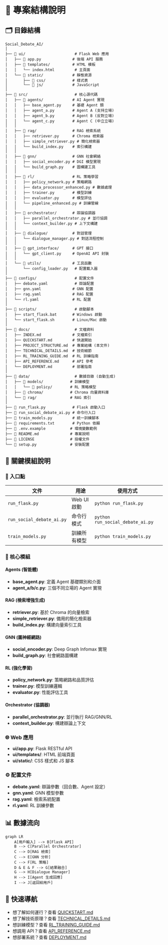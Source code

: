 # 📁 專案結構說明

## 🗂️ 目錄結構

```
Social_Debate_AI/
│
├── 📂 ui/                      # Flask Web 應用
│   ├── 📄 app.py              # 後端 API 服務
│   ├── 📂 templates/          # HTML 模板
│   │   └── index.html         # 主頁面
│   └── 📂 static/             # 靜態資源
│       ├── 📂 css/            # 樣式表
│       └── 📂 js/             # JavaScript
│
├── 📂 src/                     # 核心源代碼
│   ├── 📂 agents/             # AI Agent 實現
│   │   ├── base_agent.py     # 基礎 Agent 類
│   │   ├── agent_a.py        # Agent A (支持立場)
│   │   ├── agent_b.py        # Agent B (反對立場)
│   │   └── agent_c.py        # Agent C (中立立場)
│   │
│   ├── 📂 rag/                # RAG 檢索系統
│   │   ├── retriever.py      # Chroma 檢索器
│   │   ├── simple_retriever.py # 簡化檢索器
│   │   └── build_index.py    # 索引構建
│   │
│   ├── 📂 gnn/                # GNN 社會網絡
│   │   ├── social_encoder.py # DGI 模型實現
│   │   └── build_graph.py    # 圖構建工具
│   │
│   ├── 📂 rl/                 # RL 策略學習
│   │   ├── policy_network.py # 策略網路
│   │   ├── data_processor_enhanced.py # 數據處理
│   │   ├── trainer.py        # 模型訓練
│   │   ├── evaluator.py      # 模型評估
│   │   └── pipeline_enhanced.py # 訓練管線
│   │
│   ├── 📂 orchestrator/       # 辯論協調器
│   │   ├── parallel_orchestrator.py # 並行協調
│   │   └── context_builder.py # 上下文構建
│   │
│   ├── 📂 dialogue/           # 對話管理
│   │   └── dialogue_manager.py # 對話流程控制
│   │
│   ├── 📂 gpt_interface/      # GPT 接口
│   │   └── gpt_client.py     # OpenAI API 封裝
│   │
│   └── 📂 utils/              # 工具函數
│       └── config_loader.py   # 配置載入器
│
├── 📂 configs/                 # 配置文件
│   ├── debate.yaml            # 辯論配置
│   ├── gnn.yaml              # GNN 配置
│   ├── rag.yaml              # RAG 配置
│   └── rl.yaml               # RL 配置
│
├── 📂 scripts/                 # 啟動腳本
│   ├── start_flask.bat       # Windows 啟動
│   └── start_flask.sh        # Linux/Mac 啟動
│
├── 📂 docs/                    # 文檔資料
│   ├── INDEX.md              # 文檔索引
│   ├── QUICKSTART.md         # 快速開始
│   ├── PROJECT_STRUCTURE.md  # 專案結構 (本文件)
│   ├── TECHNICAL_DETAILS.md  # 技術細節
│   ├── RL_TRAINING_GUIDE.md  # RL 訓練指南
│   ├── API_REFERENCE.md      # API 參考
│   └── DEPLOYMENT.md         # 部署指南
│
├── 📂 data/                    # 數據目錄 (自動生成)
│   ├── 📂 models/            # 訓練模型
│   │   └── 📂 policy/        # RL 策略模型
│   ├── 📂 chroma/            # Chroma 向量資料庫
│   └── 📂 rag/               # RAG 索引
│
├── 📄 run_flask.py            # Flask 啟動入口
├── 📄 run_social_debate_ai.py # 命令行入口
├── 📄 train_models.py         # 統一訓練腳本
├── 📄 requirements.txt        # Python 依賴
├── 📄 .env.example           # 環境變數範例
├── 📄 README.md              # 專案說明
├── 📄 LICENSE                # 授權文件
└── 📄 setup.py               # 安裝配置
```

## 🔑 關鍵模組說明

### 🎯 入口點
| 文件 | 用途 | 使用方式 |
|------|------|----------|
| `run_flask.py` | Web UI 啟動 | `python run_flask.py` |
| `run_social_debate_ai.py` | 命令行模式 | `python run_social_debate_ai.py` |
| `train_models.py` | 訓練所有模型 | `python train_models.py` |

### 🧠 核心模組

#### Agents (智能體)
- **base_agent.py**: 定義 Agent 基礎類別和介面
- **agent_a/b/c.py**: 三個不同立場的 Agent 實現

#### RAG (檢索增強生成)
- **retriever.py**: 基於 Chroma 的向量檢索
- **simple_retriever.py**: 備用的簡化檢索器
- **build_index.py**: 構建向量索引工具

#### GNN (圖神經網路)
- **social_encoder.py**: Deep Graph Infomax 實現
- **build_graph.py**: 社會網路圖構建

#### RL (強化學習)
- **policy_network.py**: 策略網路和品質評估
- **trainer.py**: 模型訓練邏輯
- **evaluator.py**: 性能評估工具

#### Orchestrator (協調器)
- **parallel_orchestrator.py**: 並行執行 RAG/GNN/RL
- **context_builder.py**: 構建辯論上下文

### 🌐 Web 應用
- **ui/app.py**: Flask RESTful API
- **ui/templates/**: HTML 前端頁面
- **ui/static/**: CSS 樣式和 JS 腳本

### ⚙️ 配置文件
- **debate.yaml**: 辯論參數（回合數、Agent 設定）
- **gnn.yaml**: GNN 模型參數
- **rag.yaml**: 檢索系統配置
- **rl.yaml**: RL 訓練參數

## 📊 數據流向

```mermaid
graph LR
    A[用戶輸入] --> B[Flask API]
    B --> C[Parallel Orchestrator]
    C --> D[RAG 檢索]
    C --> E[GNN 分析]
    C --> F[RL 策略]
    D & E & F --> G[結果融合]
    G --> H[Dialogue Manager]
    H --> I[Agent 生成回應]
    I --> J[返回給用戶]
```

## 🚀 快速導航

- 想了解如何運行？查看 [QUICKSTART.md](QUICKSTART.md)
- 想了解技術原理？查看 [TECHNICAL_DETAILS.md](TECHNICAL_DETAILS.md)
- 想訓練模型？查看 [RL_TRAINING_GUIDE.md](RL_TRAINING_GUIDE.md)
- 想調用 API？查看 [API_REFERENCE.md](API_REFERENCE.md)
- 想部署系統？查看 [DEPLOYMENT.md](DEPLOYMENT.md) 